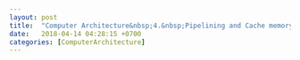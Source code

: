 ```yaml
---
layout: post
title:  "Computer Architecture&nbsp;4.&nbsp;Pipelining and Cache memory Basics(2/2)"
date:   2018-04-14 04:28:15 +0700
categories: [ComputerArchitecture]
---
```

